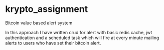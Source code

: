 # krypto_assignment
Bitcoin value based alert system

In this approach I have written crud for alert with basic redis cache, jwt authentication and a scheduled task which will fire at every minute mailing alerts to users who have set their bitcoin alert.
